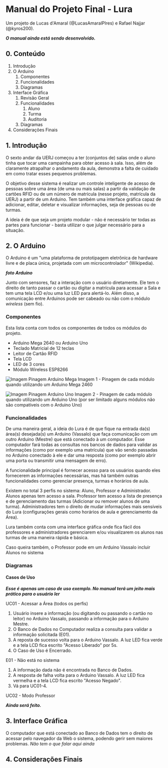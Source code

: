 # Manual do Projeto Final - Lura
Um projeto de Lucas d'Amaral (@LucasAmaralPIres) e Rafael Najjar (@kyros200).

__*O manual ainda está sendo desenvolvido.*__

## 0. Conteúdo
1. Introdução
1. O Arduino
   1. Componentes
   1. Funcionalidades
   1. Diagramas
1. Interface Gráfica
   1. Revisão Geral
   1. Funcionalidades
      1. Aluno
      1. Turma
      1. Auditoria
   1. Diagramas
1. Considerações Finais

## 1. Introdução
  O sexto andar da UERJ começou a ter (conjuntos de) salas onde o aluno tinha que tocar uma campainha para obter acesso à sala. Isso, além de claramente atrapalhar o andamento da aula, demonstra a falta de cuidado em como tratar esses pequenos problemas.  
  
  O objetivo desse sistema é realizar um controle inteligente de acesso de pessoas sobre uma área (de uma ou mais salas) a partir da validação de cartões RFID ou de um número de matrícula (nesse projeto, matrícula da UERJ) a partir de um Arduino. Tem também uma interface gráfica capaz de adicionar, editar, deletar e visualizar informações, seja de pessoas ou de turmas.
  
  A ideia é de que seja um projeto modular - não é necessário ter todas as partes para funcionar - basta utilizar o que julgar necessário para a situação.
  
## 2. O Arduino
  O Arduino é um "uma plataforma de prototipagem eletrônica de hardware livre e de placa única, projetada com um microcontrolador" (Wikipedia).  
  
  __*foto Arduino*__
  
  Junto com sensores, faz a interação com o usuário diretamente. Ele tem o direito de tanto passar o cartão ou digitar a matrícula para acessar a Sala e tem uma tela LCD e/ou uma luz LED para alertá-lo. Além disso, a comunicação entre Arduinos pode ser cabeado ou não com o módulo *wireless* (sem fio).
  
### Componentes
Esta lista conta com todos os componentes de todos os módulos do projeto.  
- Arduino Mega 2640 ou Arduino Uno
- Teclado Matricial de 12 teclas
- Leitor de Cartão RFID
- Tela LCD
- LED de 3 cores
- Módulo Wireless ESP8266

![Imagem Pinagem Arduino Mega](https://github.com/LucasAmaralPIres/ProjetoFinalUERJ/blob/master/Vers%C3%A3o%201.0/Imagem%20da%20pinagem%20-%20MEGA.png)
Imagem 1 - Pinagem de cada módulo quando utilizando um Arduino Mega 2460

![Imagem Pinagem Arduino Uno](https://github.com/LucasAmaralPIres/ProjetoFinalUERJ/blob/master/Vers%C3%A3o%201.0/Imagem%20da%20pinagem.png)
Imagem 2 - Pinagem de cada módulo quando utilizando um Arduino Uno (por ser limitado alguns módulos não são compatíveis com o Arduino Uno)

### Funcionalidades
  De uma maneira geral, a ideia do Lura é de que fique na entrada da(s) área(s) desejada(s) um Arduino (Vassalo) que faça comunicação com um outro Arduino (Mestre) que está conectado à um computador. Esse computador fará todas as consultas nos bancos de dados para validar as informações (como por exemplo uma matrícula) que vão sendo passadas no Arduino conectado à ele e dar uma resposta (como por exemplo abrir uma porta ou transmitir uma mensagem de erro).
  
  A funcionalidade principal é fornecer acesso para os usuários quando eles fornecerem as informações necessárias, mas há também outras funcionalidades como gerenciar presença, turmas e horários de aula.
  
  Existem no total 3 perfis no sistema: Aluno, Professor e Administrador. Alunos apenas tem acesso a sala. Professor tem acesso a lista de presença e de gerenciamento das turmas (Adicionar ou remover alunos de uma turma). Administradores tem o direito de mudar informações mais sensíveis do Lura (configurações gerais como horários de aula e gerenciamento da Área).
  
  Lura também conta com uma interface gráfica onde fica fácil dos professores e administradores gerenciarem e/ou visualizarem os alunos nas turmas de uma maneira rápida e básica.
  
  Caso queira também, o Professor pode em um Arduino Vassalo incluir Alunos no sistema
  
### Diagramas
  #### Casos de Uso
  
  __*Esse é apenas um caso de uso exemplo. No manual terá um jeito mais prático para o usuário ler*__
  
  UC01 - Acessar a Área (todos os perfis)
  1. Usuário insere a informação (ou digitando ou passando o cartão no leitor) no Arduino Vassalo, passando a informação para o Arduino Mestre.
  1. O Banco de Dados no Computador realiza a consulta para validar a informação solicitada (E01).
  1. A reposta de sucesso volta para o Arduino Vassalo. A luz LED fica verde e a tela LCD fica escrito "Acesso Liberado" por 5s.
  1. O Caso de Uso é Encerrado.
  
  E01 - Não está no sistema
  1. A informação dada não é encontrada no Banco de Dados.
  1. A resposta de falha volta para o Arduino Vassalo. A luz LED fica vermelha e a tela LCD fica escrito "Acesso Negado".
  1. Vá para UC01-4.
  
  UC02 - Modo Professor
  
  __*Ainda será feito.*__
  
## 3. Interface Gráfica
O computador que está conectado ao Banco de Dados tem o direito de acessar pelo navegador da Web o sistema, podendo gerir sem maiores problemas.
_Não tem o que falar aqui ainda_

## 4. Considerações Finais

